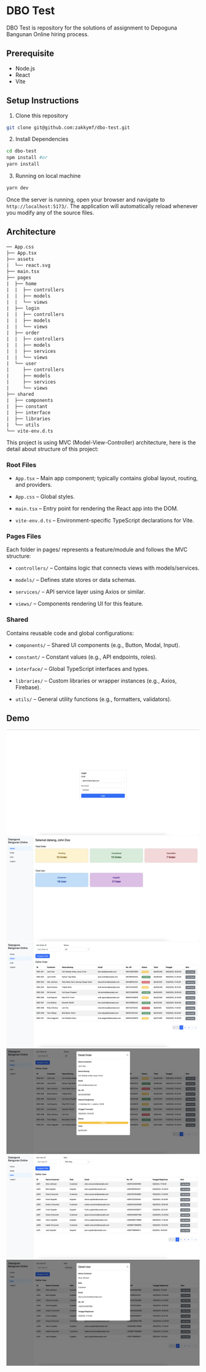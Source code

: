 # DBO Test

DBO Test is repository for the solutions of assignment to Depoguna Bangunan Online hiring process.

## Prerequisite

- Node.js
- React
- Vite

## Setup Instructions

1. Clone this repository

```bash
git clone git@github.com:zakkymf/dbo-test.git
```

2. Install Dependencies

```bash
cd dbo-test
npm install #or
yarn install
```

3. Running on local machine

```bash
yarn dev
```

Once the server is running, open your browser and navigate to `http://localhost:5173/`. The application will automatically reload whenever you modify any of the source files.

## Architecture

```
── App.css
├── App.tsx
├── assets
|  └── react.svg
├── main.tsx
├── pages
|  ├── home
|  |  ├── controllers
|  |  ├── models
|  |  └── views
|  ├── login
|  |  ├── controllers
|  |  ├── models
|  |  └── views
|  ├── order
|  |  ├── controllers
|  |  ├── models
|  |  ├── services
|  |  └── views
|  └── user
|     ├── controllers
|     ├── models
|     ├── services
|     └── views
├── shared
|  ├── components
|  ├── constant
|  ├── interface
|  ├── libraries
|  └── utils
└── vite-env.d.ts
```

This project is using MVC (Model-View-Controller) architecture, here is the detail about structure of this project:

### Root Files

- `App.tsx` – Main app component; typically contains global layout, routing, and providers.

- `App.css` – Global styles.

- `main.tsx` – Entry point for rendering the React app into the DOM.

- `vite-env.d.ts` – Environment-specific TypeScript declarations for Vite.

### Pages Files

Each folder in pages/ represents a feature/module and follows the MVC structure:

- `controllers/` – Contains logic that connects views with models/services.

- `models/` – Defines state stores or data schemas.

- `services/` – API service layer using Axios or similar.

- `views/` – Components rendering UI for this feature.

### Shared

Contains reusable code and global configurations:

- `components/` – Shared UI components (e.g., Button, Modal, Input).

- `constant/` – Constant values (e.g., API endpoints, roles).

- `interface/` – Global TypeScript interfaces and types.

- `libraries/` – Custom libraries or wrapper instances (e.g., Axios, Firebase).

- `utils/` – General utility functions (e.g., formatters, validators).

## Demo

![Login View](/demo/login.png?raw=true "Login View")
![Home View](/demo/home.png?raw=true "Home View")
![Order View](/demo/order.png?raw=true "Order View")
![OrderDetail View](/demo/detail-order.png?raw=true "OrderDetail View")
![User View](/demo/user.png?raw=true "User View")
![UserDetail View](/demo/detail-user.png?raw=true "UserDetail View")

